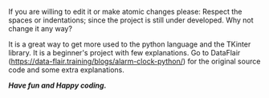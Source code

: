 If you are willing to edit it or make atomic changes please:
Respect the spaces or indentations; since the project is still under developed. Why not change it any way?

It is a great way to get more used to the python language and the TKinter library.
It is a beginner's project with few explanations. Go to DataFlair (https://data-flair.training/blogs/alarm-clock-python/) for the original source code and some extra explanations.

***Have fun and Happy coding.***












